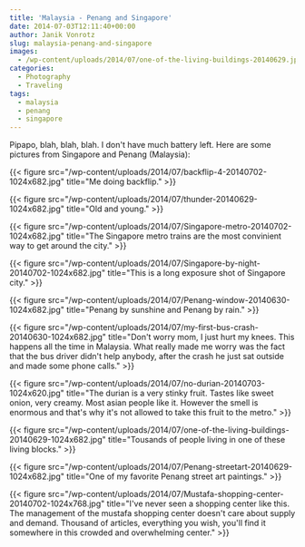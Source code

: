 ```yaml
---
title: 'Malaysia - Penang and Singapore'
date: 2014-07-03T12:11:40+00:00
author: Janik Vonrotz
slug: malaysia-penang-and-singapore
images:
  - /wp-content/uploads/2014/07/one-of-the-living-buildings-20140629.jpg
categories:
  - Photography
  - Traveling
tags:
  - malaysia
  - penang
  - singapore
---
```

Pipapo, blah, blah, blah. I don't have much battery left. Here are some pictures from Singapore and Penang (Malaysia):
<!--more-->
{{< figure src="/wp-content/uploads/2014/07/backflip-4-20140702-1024x682.jpg" title="Me doing backflip." >}}

{{< figure src="/wp-content/uploads/2014/07/thunder-20140629-1024x682.jpg" title="Old and young." >}}

{{< figure src="/wp-content/uploads/2014/07/Singapore-metro-20140702-1024x682.jpg" title="The Singapore metro trains are the most convinient way to get around the city." >}}

{{< figure src="/wp-content/uploads/2014/07/Singapore-by-night-20140702-1024x682.jpg" title="This is a long exposure shot of Singapore city." >}}

{{< figure src="/wp-content/uploads/2014/07/Penang-window-20140630-1024x682.jpg" title="Penang by sunshine and Penang by rain." >}}

{{< figure src="/wp-content/uploads/2014/07/my-first-bus-crash-20140630-1024x682.jpg" title="Don't worry mom, I just hurt my knees. This happens all the time in Malaysia. What really made me worry was the fact that the bus driver didn't help anybody, after the crash he just sat outside and made some phone calls." >}}

{{< figure src="/wp-content/uploads/2014/07/no-durian-20140703-1024x620.jpg" title="The durian is a very stinky fruit. Tastes like sweet onion, very creamy. Most asian people like it. However the smell is enormous and that's why it's not allowed to take this fruit to the metro." >}}

{{< figure src="/wp-content/uploads/2014/07/one-of-the-living-buildings-20140629-1024x682.jpg" title="Tousands of people living in one of these living blocks." >}}

{{< figure src="/wp-content/uploads/2014/07/Penang-streetart-20140629-1024x682.jpg" title="One of my favorite Penang street art paintings." >}}

{{< figure src="/wp-content/uploads/2014/07/Mustafa-shopping-center-20140702-1024x768.jpg" title="I've never seen a shopping center like this. The management of the mustafa shopping center doesn't care about supply and demand. Thousand of articles, everything you wish, you'll find it somewhere in this crowded and overwhelming center." >}}
